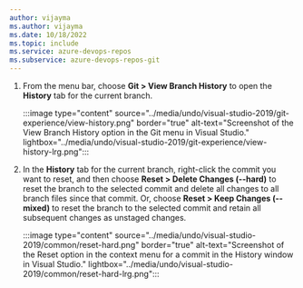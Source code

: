 ```yaml
---
author: vijayma
ms.author: vijayma
ms.date: 10/18/2022
ms.topic: include
ms.service: azure-devops-repos
ms.subservice: azure-devops-repos-git
---
```


1. From the menu bar, choose **Git > View Branch History** to open the **History** tab for the current branch.

   :::image type="content" source="../media/undo/visual-studio-2019/git-experience/view-history.png" border="true" alt-text="Screenshot of the View Branch History option in the Git menu in Visual Studio." lightbox="../media/undo/visual-studio-2019/git-experience/view-history-lrg.png":::

1. In the **History** tab for the current branch, right-click the commit you want to reset, and then choose **Reset > Delete Changes (--hard)** to reset the branch to the selected commit and delete all changes to all branch files since that commit. Or, choose **Reset > Keep Changes (--mixed)** to reset the branch to the selected commit and retain all subsequent changes as unstaged changes.

   :::image type="content" source="../media/undo/visual-studio-2019/common/reset-hard.png" border="true" alt-text="Screenshot of the Reset option in the context menu for a commit in the History window in Visual Studio." lightbox="../media/undo/visual-studio-2019/common/reset-hard-lrg.png":::
